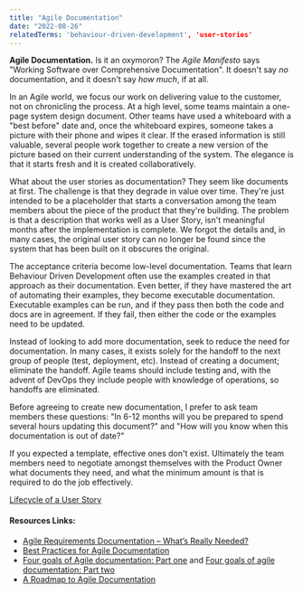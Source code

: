 ```yaml
---
title: "Agile Documentation"
date: "2022-08-26"
relatedTerms: 'behaviour-driven-development', 'user-stories'
---
```


**Agile Documentation.** Is it an oxymoron? The _Agile Manifesto_ says "Working Software over Comprehensive Documentation". It doesn't say _no_ documentation, and it doesn't say _how much_, if at all.

In an Agile world, we focus our work on delivering value to the customer, not on chronicling the process. At a high level, some teams maintain a one-page system design document. Other teams have used a whiteboard with a "best before" date and, once the whiteboard expires, someone takes a picture with their phone and wipes it clear. If the erased information is still valuable, several people work together to create a new version of the picture based on their current understanding of the system. The elegance is that it starts fresh and it is created collaboratively.

What about the user stories as documentation? They seem like documents at first. The challenge is that they degrade in value over time. They're just intended to be a placeholder that starts a conversation among the team members about the piece of the product that they're building. The problem is that a description that works well as a User Story, isn't meaningful months after the implementation is complete. We forgot the details and, in many cases, the original user story can no longer be found since the system that has been built on it obscures the original.

The acceptance criteria become low-level documentation. Teams that learn Behaviour Driven Development often use the examples created in that approach as their documentation. Even better, if they have mastered the art of automating their examples, they become executable documentation. Executable examples can be run, and if they pass then both the code and docs are in agreement. If they fail, then either the code or the examples need to be updated.

Instead of looking to add more documentation, seek to reduce the need for documentation. In many cases, it exists solely for the handoff to the next group of people (test, deployment, etc). Instead of creating a document; eliminate the handoff. Agile teams should include testing and, with the advent of DevOps they include people with knowledge of operations, so handoffs are eliminated.

Before agreeing to create new documentation, I prefer to ask team members these questions: "In 6-12 months will you be prepared to spend several hours updating this document?" and "How will you know when this documentation is out of date?"

If you expected a template, effective ones don't exist. Ultimately the team members need to negotiate amongst themselves with the Product Owner what documents they need, and what the minimum amount is that is required to do the job effectively.

[Lifecycle of a User Story](/blog/lifecycle-of-a-user-story.html)

#### Resources Links:

- [Agile Requirements Documentation – What’s Really Needed?](https://www.ba-cube.com/blog/agile-requirements-documentation-whats-really-needed/)
- [Best Practices for Agile Documentation](https://tdan.com/best-practices-for-agile-documentation/18936)
- [Four goals of Agile documentation: Part one](https://www.thoughtworks.com/insights/blog/four-goals-agile-documentation-part-one) and [Four goals of agile documentation: Part two](https://www.thoughtworks.com/insights/blog/four-goals-agile-documentation-part-two)
- [A Roadmap to Agile Documentation](https://www.infoq.com/articles/roadmap-agile-documentation/)

